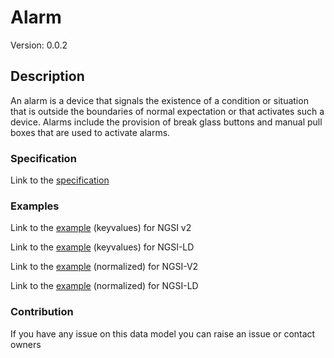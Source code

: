 # Alarm
Version: 0.0.2

## Description 

An alarm is a device that signals the existence of a condition or situation that is outside the boundaries of normal expectation or that activates such a device.  Alarms include the provision of break glass buttons and manual pull boxes that are used to activate alarms.
### Specification

Link to the [specification](https://github.com/smart-data-models/incubated/tree/master/SAREF/s4bldg/Alarm/doc/spec.md)

### Examples

Link to the [example](https://github.com/smart-data-models/incubated/tree/master/SAREF/s4bldg/Alarm/examples/example.json) (keyvalues) for NGSI v2

Link to the [example](https://github.com/smart-data-models/incubated/tree/master/SAREF/s4bldg/Alarm/examples/example.jsonld) (keyvalues) for NGSI-LD

Link to the [example](https://github.com/smart-data-models/incubated/tree/master/SAREF/s4bldg/Alarm/examples/example-normalized.json) (normalized) for NGSI-V2

Link to the [example](https://github.com/smart-data-models/incubated/tree/master/SAREF/s4bldg/Alarm/examples/example-normalized.jsonld) (normalized) for NGSI-LD
### Contribution

 If you have any issue on this data model you can raise an issue or contact owners

